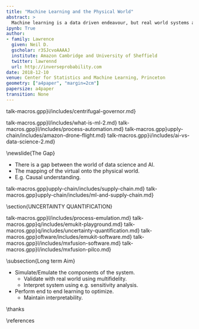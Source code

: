 ```yaml
---
title: "Machine Learning and the Physical World"
abstract: >
  Machine learning is a data driven endeavour, but real world systems are physical and mechanistic. In this talk we will review approaches to integrating machine learning with real world systems. Our focus will be on emulation (otherwise known as surrogate modeling). 
ipynb: True
author:
- family: Lawrence
  given: Neil D.
  gscholar: r3SJcvoAAAAJ
  institute: Amazon Cambridge and University of Sheffield
  twitter: lawrennd
  url: http://inverseprobability.com
date: 2018-12-10
venue: Center for Statistics and Machine Learning, Princeton
geometry: ["a4paper", "margin=2cm"]
papersize: a4paper
transition: None
---
```


talk-macros.gpp}i/includes/centrifugal-governor.md}

talk-macros.gpp}l/includes/what-is-ml-2.md}
talk-macros.gpp}l/includes/process-automation.md}
talk-macros.gpp}upply-chain/includes/amazon-drone-flight.md}
talk-macros.gpp}i/includes/ai-vs-data-science-2.md}

\newslide{The Gap}

* There is a gap between the world of data science and AI.
* The mapping of the virtual onto the physical world.
* E.g. Causal understanding. 

talk-macros.gpp}upply-chain/includes/supply-chain.md}
talk-macros.gpp}upply-chain/includes/ml-and-supply-chain.md}
<!--include{_ml/includes/or-control-econometrics-statistics-ml.md}-->

\section{UNCERTAINTY QUANTIFICATION}

talk-macros.gpp}l/includes/process-emulation.md}
talk-macros.gpp}q/includes/emukit-playground.md}
talk-macros.gpp}q/includes/uncertainty-quantification.md}
talk-macros.gpp}oftware/includes/emukit-software.md}
talk-macros.gpp}l/includes/mxfusion-software.md}
talk-macros.gpp}l/includes/mxfusion-pilco.md}

\subsection{Long term Aim}

* Simulate/Emulate the components of the system.
    * Validate with real world using multifidelity.
	* Interpret system using e.g. sensitivity analysis.
* Perform end to end learning to optimize.
    * Maintain interpretability.


\thanks

\references







